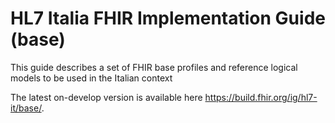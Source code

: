 # HL7 Italia FHIR Implementation Guide (base)
This guide describes a set of FHIR base profiles and reference logical models to be used in the Italian context

The latest on-develop version is available here https://build.fhir.org/ig/hl7-it/base/.

